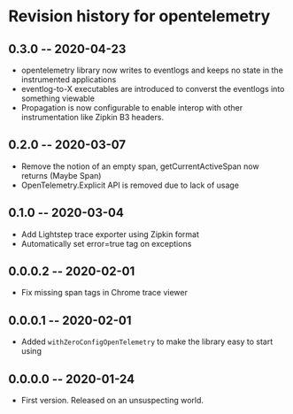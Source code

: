 # Revision history for opentelemetry

## 0.3.0 -- 2020-04-23

* opentelemetry library now writes to eventlogs and keeps no state in the instrumented applications
* eventlog-to-X executables are introduced to converst the eventlogs into something viewable
* Propagation is now configurable to enable interop with other instrumentation like Zipkin B3 headers.

## 0.2.0 -- 2020-03-07

* Remove the notion of an empty span, getCurrentActiveSpan now returns (Maybe Span)
* OpenTelemetry.Explicit API is removed due to lack of usage

## 0.1.0 -- 2020-03-04

* Add Lightstep trace exporter using Zipkin format
* Automatically set error=true tag on exceptions

## 0.0.0.2 -- 2020-02-01

* Fix missing span tags in Chrome trace viewer

## 0.0.0.1 -- 2020-02-01

* Added `withZeroConfigOpenTelemetry` to make the library easy to start using

## 0.0.0.0 -- 2020-01-24

* First version. Released on an unsuspecting world.
